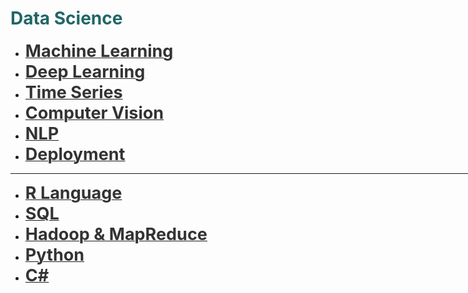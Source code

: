 <h1 style='color:#266'>Data Science</h1>

<div style='width:1000px;margin:auto'>

<ul>
<li><a href="./1_Machine Learning/0_html/0_Root.html"><font color='#333'><b style='font-size:27px'>Machine Learning</b></font></a></li>

<li><a href="./2_Deep%20Learning/DL_map.html"><font color='#333'><b style='font-size:27px'>Deep Learning</b></font></a></li>

<li><a href="./5_Time%20Series/0_html/0_TS_root.html"><font color='#333'><b style='font-size:27px'>Time Series</b></font></a> </li>

<li><a href="./4_Computer%20Vision/0_html/0_CV_Root.html"><font color='#333'><b style='font-size:27px'>Computer Vision</b></font></a> </li>

<li><a href="./3_NLP/0_html/1_NLP_Root.html"><font color='#333'><b style='font-size:27px'>NLP</b></font></a> </li>

<li><a href="./10_Deployment/0_html/0_deployment_root.html"><font color='#333'><b style='font-size:27px'>Deployment</b></font></a> </li>


</ul>

<hr>

<ul>
<li><a href="./6_R%20Language/0_html/0_R_Root.html"><font color='#333'><b style='font-size:27px'>R Language</b></font></a></li>

<li><a href="./7_SQL/0_html/0_SQL_Root.html"><font color='#333'><b style='font-size:27px'>SQL</b></font></a></li>
<li><a href="./8_Hadoop%20&%20MapReduce/0_html/0_Hadoop_Root.html"><font color='#333'><b style='font-size:27px'>Hadoop & MapReduce</b></font></a></li>

<li><a href="./9_Python/0_html/0_Python_OOP.html"><font color='#333'><b style='font-size:27px'>Python</b></font></a></li>

<li><a href="./11_C_Sharp/0_html/0_cs_root.html"><font color='#333'><b style='font-size:27px'>C#</b></font></a></li>
</ul>

</div>